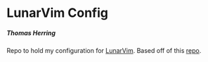 # LunarVim Config
##### Thomas Herring

Repo to hold my configuration for [LunarVim](https://github.com/LunarVim/LunarVim). Based off of this [repo](https://github.com/ChristianChiarulli/lvim).
